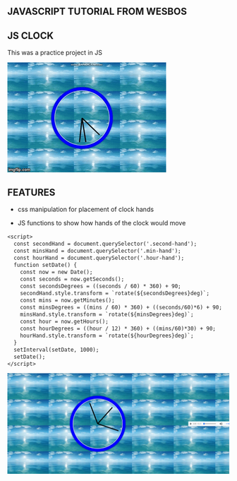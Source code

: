 ## JAVASCRIPT TUTORIAL FROM WESBOS

## JS CLOCK

This was a practice project in JS

![alt-text](clock.gif)

## FEATURES

* css manipulation for placement of clock hands

* JS functions to show how hands of the clock would move

```
<script>
  const secondHand = document.querySelector('.second-hand');
  const minsHand = document.querySelector('.min-hand');
  const hourHand = document.querySelector('.hour-hand');
  function setDate() {
    const now = new Date();
    const seconds = now.getSeconds();
    const secondsDegrees = ((seconds / 60) * 360) + 90;
    secondHand.style.transform = `rotate(${secondsDegrees}deg)`;
    const mins = now.getMinutes();
    const minsDegrees = ((mins / 60) * 360) + ((seconds/60)*6) + 90;
    minsHand.style.transform = `rotate(${minsDegrees}deg)`;
    const hour = now.getHours();
    const hourDegrees = ((hour / 12) * 360) + ((mins/60)*30) + 90;
    hourHand.style.transform = `rotate(${hourDegrees}deg)`;
  }
  setInterval(setDate, 1000);
  setDate();
</script>
```

![alt-text](clock.png)